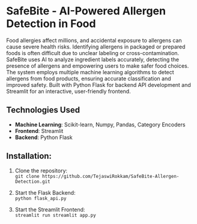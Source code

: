 # SafeBite - AI-Powered Allergen Detection in Food

Food allergies affect millions, and accidental exposure to allergens can cause severe health risks. Identifying allergens in packaged or prepared foods is often difficult due to unclear labeling or cross-contamination. SafeBite uses AI to analyze ingredient labels accurately, detecting the presence of allergens and empowering users to make safer food choices. The system employs multiple machine learning algorithms to detect allergens from food products, ensuring accurate classification and improved safety. Built with Python Flask for backend API development and Streamlit for an interactive, user-friendly frontend.

## Technologies Used

- **Machine Learning**: Scikit-learn, Numpy, Pandas, Category Encoders
- **Frontend**: Streamlit
- **Backend**: Python Flask

## Installation:

1. Clone the repository:  
   `git clone https://github.com/TejaswiRokkam/SafeBite-Allergen-Detection.git`
   
2. Start the Flask Backend:  
   `python flask_api.py`

3. Start the Streamlit Frontend:  
   `streamlit run streamlit app.py`

